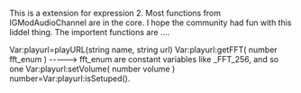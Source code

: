 This is a extension for expression 2. Most functions from IGModAudioChannel are in the core. 
I hope the community had fun with this liddel thing. The importent functions are .... 

Var:playurl=playURL(string name, string url) 
Var:playurl:getFFT( number fft_enum ) -----> fft_enum are constant variables like _FFT_256, and so one 
Var:playurl:setVolume( number volume ) 
number=Var:playurl:isSetuped().
